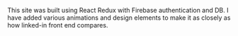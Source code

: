 This site was built using React Redux with Firebase authentication and DB. I have added various animations and design elements to make it as closely as how linked-in front end compares.
